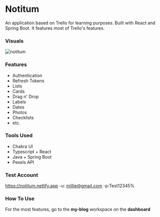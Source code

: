 # Notitum

An application based on Trello for learning purposes. Built with React and Spring Boot. It features most of Trello's features.


### Visuals

![notitum](https://github.com/ianahart/notitum/assets/29121238/64c186cf-10e2-4d46-baf2-b9bd325e1c2f)



### Features

- Authentication
- Refresh Tokens
- Lists
- Cards
- Drag n' Drop
- Labels
- Dates
- Photos
- Checklists
- etc.

### Tools Used

- Chakra UI
- Typescript + React
- Java + Spring Boot
- Pexels API

### Test Account
https://notitum.netlify.app
-u: millie@gmail.com -p:Test12345%

### How To Use

For the most features, go to the **my-blog** workspace on the **dashboard**
